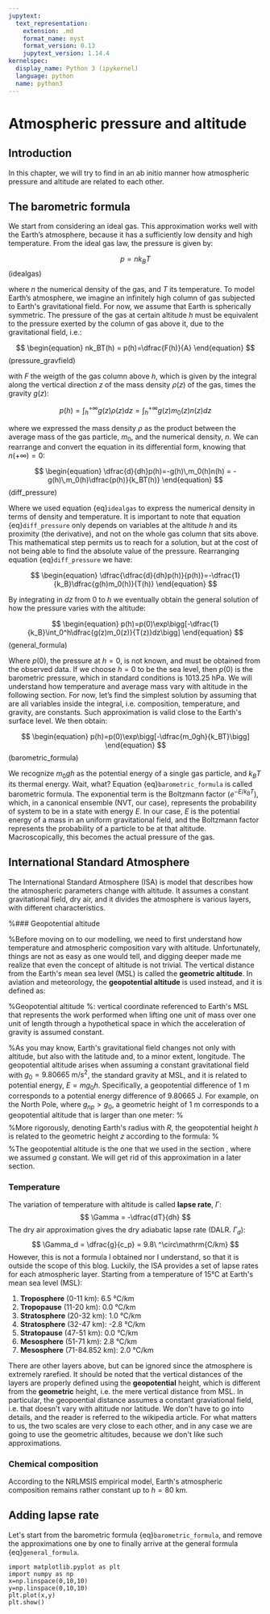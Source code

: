 ```yaml
---
jupytext:
  text_representation:
    extension: .md
    format_name: myst
    format_version: 0.13
    jupytext_version: 1.14.4
kernelspec:
  display_name: Python 3 (ipykernel)
  language: python
  name: python3
---
```


# Atmospheric pressure and altitude

## Introduction

In this chapter, we will try to find in an ab initio manner how atmospheric pressure and altitude are related to each other. 

## The barometric formula

We start from considering an ideal gas. This approximation works well with the Earth’s atmosphere, because it has a sufficiently low density and high temperature. From the ideal gas law, the pressure is given by:

$$
\begin{equation}
    p=nk_BT
\end{equation}
$$ (idealgas)

where $n$ the numerical density of the gas, and $T$ its temperature. To model Earth’s atmosphere, we imagine an infinitely high column of gas subjected to Earth's gravitational field. For now, we assume that Earth is spherically symmetric. The pressure of the gas at certain altitude $h$ must be equivalent to the pressure exerted by the column of gas above it, due to the gravitational field, i.e.:

$$
\begin{equation}
    nk_BT(h) = p(h)=\dfrac{F(h)}{A}
\end{equation}
$$ (pressure_gravfield)

with $F$ the weigth of the gas column above $h$, which is given by the integral along the vertical direction $z$ of the mass density $\rho(z)$ of the gas, times the gravity $g(z)$:

$$
\begin{equation}
p(h) = \int_h^{+\infty}g(z)\rho(z) dz  = \int_h^{+\infty}g(z)m_0(z)n(z) dz 
\end{equation}
$$

where we expressed the mass density $\rho$ as the product between the average mass of the gas particle, $m_0$, and the numerical density, $n$. We can rearrange and convert the equation in its differential form, knowing that $n(+\infty)=0$:

$$
\begin{equation}
\dfrac{d}{dh}p(h)=-g(h)\,m_0(h)n(h) = -g(h)\,m_0(h)\dfrac{p(h)}{k_BT(h)}
\end{equation}
$$(diff_pressure)

Where we used equation {eq}`idealgas` to express the numerical density in terms of density and temperature. It is important to note that equation {eq}`diff_pressure` only depends on variables at the altitude $h$ and its proximity (the derivative), and not on the whole gas column that sits above. This mathematical step permits us to reach for a solution, but at the cost of not being able to find the absolute value of the pressure.  Rearranging equation {eq}`diff_pressure` we have:

$$
\begin{equation}
\dfrac{\dfrac{d}{dh}p(h)}{p(h)}=-\dfrac{1}{k_B}\dfrac{g(h)m_0(h)}{T(h)}
\end{equation}
$$

By integrating in $dz$ from $0$ to $h$ we eventually obtain the general solution of how the pressure varies with the altitude:

$$
\begin{equation}
p(h)=p(0)\exp\bigg[-\dfrac{1}{k_B}\int_0^h\dfrac{g(z)m_0(z)}{T(z)}dz\bigg]
\end{equation}
$$(general_formula)

Where $p(0)$, the pressure at $h=0$, is not known, and must be obtained from the observed data. If we choose $h=0$ to be the sea level, then $p(0)$ is the barometric pressure, which in standard conditions is $1013.25\ \mathrm{hPa}$. We will understand how temperature and average mass vary with altitude in the following section. For now, let’s find the simplest solution by assuming that are all variables inside the integral, i.e. composition, temperature, and gravity, are constants. Such approximation is valid close to the Earth's surface level. We then obtain:

$$
\begin{equation}
p(h)=p(0)\exp\bigg[-\dfrac{m_0gh}{k_BT}\bigg]
\end{equation}
$$(barometric_formula)

We recognize $m_0gh$ as the potential energy of a single gas particle, and $k_BT$ its thermal energy. Wait, what? Equation {eq}`barometric_formula` is called barometric formula. The exponential term is the Boltzmann factor ($e^{-E/k_BT}$), which, in a canonical ensemble (NVT, our case), represents the probability of system to be in a state with energy $E$. In our case, $E$ is the potential energy of a mass in an uniform gravitational field, and the Boltzmann factor represents the probability of a particle to be at that altitude. Macroscopically, this becomes the actual pressure of the gas.

## International Standard Atmosphere
The International Standard Atmosphere (ISA) is model that describes how the atmospheric parameters change with altitude. It assumes a constant gravitational field, dry air, and it divides the atmosphere is various layers, with different characteristics.

%### Geopotential altitude

%Before moving on to our modelling, we need to first understand how temperature and atmospheric composition vary with altitude. Unfortunately, things are not as easy as one would tell, and digging deeper made me realize that even the concept of altitude is not trivial. The vertical distance from the Earth's mean sea level (MSL) is called the **geometric altitude**. In aviation and meteorology, the **geopotential altitude** is used instead, and it is defined as:

%Geopotential altitude
%: vertical coordinate referenced to Earth's MSL that represents the work performed when lifting one unit of mass over one unit of length through a hypothetical space in which the acceleration of gravity is assumed constant.

%As you may know, Earth's gravitational field changes not only with altitude, but also with the latitude and, to a minor extent, longitude. The geopotential altitude arises when assuming a constant gravitational field with $g_0=9.80665\ \mathrm{m/s^2}$, the standard gravity at MSL, and it is related to potential energy, $E=mg_0h$. Specifically, a geopotential difference of $1\ \mathrm{m}$ corresponds to a potential energy difference of $9.80665\ \mathrm{J}$. For example, on the North Pole, where $g_{np}>g_0$, a geometric height of $1\ \mathrm{m}$ corresponds to a geopotential altitude that is larger than one meter:
%$$
%mg_0h_{geop} = mg_{np}h_{geom} \implies h_{geop} = \dfrac{g_{np}}{g_{0}}h_{geom} > h_{geom}
%$$ 
%More rigorously, denoting Earth's radius with $R$, the geopotential height $h$ is related to the geometric height $z$ according to the formula:
%$$
%h = \dfrac{R}{R+z}\,z
%$$
%The geopotential altitude is the one that we used in the section [](#the-barometric-formula), where we assumed $g$ constant. We will get rid of this approximation in a later section. 

### Temperature
The variation of temperature with altitude is called **lapse rate**, $\Gamma$:
$$
\Gamma = -\dfrac{dT}{dh}
$$
The dry air approximation gives the dry adiabatic lapse rate (DALR. $\Gamma_d$):
$$
\Gamma_d = \dfrac{g}{c_p} = 9.8\ ^\circ\mathrm{C/km}
$$
However, this is not a formula I obtained nor I understand, so that it is outside the scope of this blog. Luckily, the ISA provides a set of lapse rates for each atmospheric layer. Starting from a temperature of 15°C at Earth's mean sea level (MSL):
1. **Troposphere** (0-11 km): 6.5 °C/km
2. **Tropopause** (11-20 km): 0.0 °C/km
3. **Stratosphere** (20-32 km): 1.0 °C/km
4. **Stratosphere** (32-47 km): -2.8 °C/km
5. **Stratopause** (47-51 km): 0.0 °C/km
6. **Mesosphere** (51-71 km): 2.8 °C/km
7. **Mesosphere** (71-84.852 km): 2.0 °C/km


There are other layers above, but can be ignored since the atmosphere is extremely rarefied. It should be noted that the vertical distances of the layers are properly defined using the **geopotential** height, which is different from the **geometric** height, i.e. the mere vertical distance from MSL. In particular, the geopoential distance assumes a constant graviational field, i.e. that doesn't vary with altitude nor latitude. We don't have to go into details, and the reader is referred to the wikipedia article. For what matters to us, the two scales are very close to each other, and in any case we are going to use the geometric altitudes, because we don't like such approximations.

### Chemical composition
According to the NRLMSIS empirical model, Earth's atmospheric composition remains rather constant up to $h=80\ \mathrm{km}$. 

## Adding lapse rate
Let's start from the barometric formula {eq}`barometric_formula`, and remove the approximations one by one to finally arrive at the general formula {eq}`general_formula`. 


```{code-cell} ipython
import matplotlib.pyplot as plt
import numpy as np
x=np.linspace(0,10,10)
y=np.linspace(0,10,10)
plt.plot(x,y)
plt.show()
```